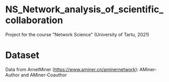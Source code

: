 # NS_Network_analysis_of_scientific_collaboration
Project for the course "Network Science" (University of Tartu, 2021)
# Dataset
Data from ArnetMiner (https://www.aminer.cn/aminernetwork):
AMiner-Author and AMiner-Coauthor
